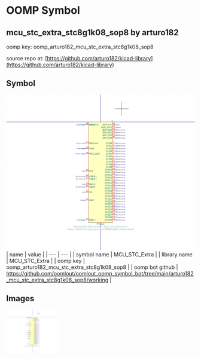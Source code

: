 # OOMP Symbol  
## mcu_stc_extra_stc8g1k08_sop8  by arturo182  
  
oomp key: oomp_arturo182_mcu_stc_extra_stc8g1k08_sop8  
  
source repo at: [https://github.com/arturo182/kicad-library](https://github.com/arturo182/kicad-library)  
## Symbol  
  
[![working.png](working_600.png)](working.png)  
| name | value | 
| --- | --- | 
| symbol name | MCU_STC_Extra | 
| library name | MCU_STC_Extra | 
| oomp key | oomp_arturo182_mcu_stc_extra_stc8g1k08_sop8 | 
| oomp bot github | https://github.com/oomlout/oomlout_oomp_symbol_bot/tree/main/arturo182_mcu_stc_extra_stc8g1k08_sop8/working | 
## Images  
  
[![working.png](working_140.png)](working.png)  
